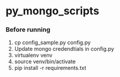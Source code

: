 # py_mongo_scripts
### Before running 
1. cp config_sample.py config.py
2. Update mongo credendtials in config.py 
3. virtualenv venv
4. source venv/bin/activate
5. pip install -r requirements.txt
